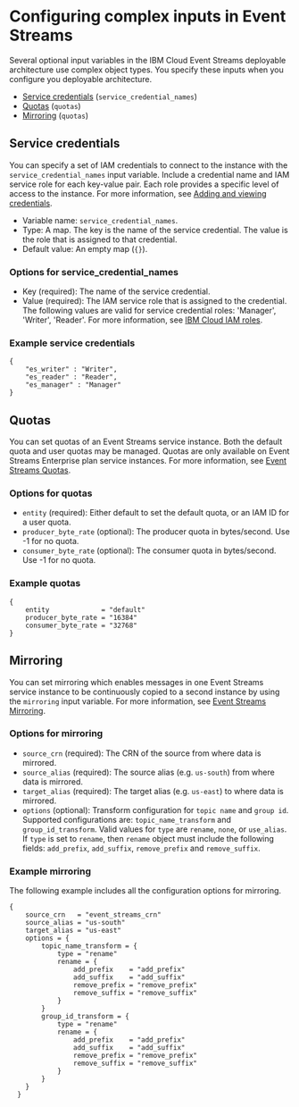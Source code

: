 # Configuring complex inputs in Event Streams

Several optional input variables in the IBM Cloud Event Streams deployable architecture use complex object types. You specify these inputs when you configure you deployable architecture.

- [Service credentials](#svc-credential-name) (`service_credential_names`)
- [Quotas](#quotas) (`quotas`)
- [Mirroring](#mirroring) (`quotas`)

## Service credentials <a name="svc-credential-name"></a>

You can specify a set of IAM credentials to connect to the instance with the `service_credential_names` input variable. Include a credential name and IAM service role for each key-value pair. Each role provides a specific level of access to the instance. For more information, see [Adding and viewing credentials](https://cloud.ibm.com/docs/account?topic=account-service_credentials&interface=ui).

- Variable name: `service_credential_names`.
- Type: A map. The key is the name of the service credential. The value is the role that is assigned to that credential.
- Default value: An empty map (`{}`).

### Options for service_credential_names

- Key (required): The name of the service credential.
- Value (required): The IAM service role that is assigned to the credential. The following values are valid for service credential roles: 'Manager', 'Writer', 'Reader'. For more information, see [IBM Cloud IAM roles](https://cloud.ibm.com/docs/account?topic=account-userroles).

### Example service credentials

```hcl
{
    "es_writer" : "Writer",
    "es_reader" : "Reader",
    "es_manager" : "Manager"
}
```

## Quotas <a name="quotas"></a>

You can set quotas of an Event Streams service instance. Both the default quota and user quotas may be managed. Quotas are only available on Event Streams Enterprise plan service instances. For more information, see [Event Streams Quotas](https://cloud.ibm.com/docs/EventStreams?topic=EventStreams-enabling_kafka_quotas).

### Options for quotas

- `entity` (required): Either default to set the default quota, or an IAM ID for a user quota.
- `producer_byte_rate` (optional): The producer quota in bytes/second. Use -1 for no quota.
- `consumer_byte_rate` (optional): The consumer quota in bytes/second. Use -1 for no quota.

### Example quotas

```hcl
{
    entity             = "default"
    producer_byte_rate = "16384"
    consumer_byte_rate = "32768"
}
```

## Mirroring <a name="mirroring"></a>

You can set mirroring which enables messages in one Event Streams service instance to be continuously copied to a second instance by using the `mirroring` input variable. For more information, see [Event Streams Mirroring](https://cloud.ibm.com/docs/EventStreams?topic=EventStreams-mirroring).

### Options for mirroring

- `source_crn` (required): The CRN of the source from where data is mirrored.
- `source_alias` (required): The source alias (e.g. `us-south`) from where data is mirrored.
- `target_alias` (required): The target alias (e.g. `us-east`) to where data is mirrored.
- `options` (optional): Transform configuration for `topic name` and `group id`. Supported configurations are: `topic_name_transform` and `group_id_transform`. Valid values for `type` are `rename`, `none`, or `use_alias`. If `type` is set to `rename`, then `rename` object must include the following fields: `add_prefix`, `add_suffix`, `remove_prefix` and `remove_suffix`.

### Example mirroring

The following example includes all the configuration options for mirroring.

```hcl
{
    source_crn   = "event_streams_crn"
    source_alias = "us-south"
    target_alias = "us-east"
    options = {
        topic_name_transform = {
            type = "rename"
            rename = {
                add_prefix    = "add_prefix"
                add_suffix    = "add_suffix"
                remove_prefix = "remove_prefix"
                remove_suffix = "remove_suffix"
            }
        }
        group_id_transform = {
            type = "rename"
            rename = {
                add_prefix    = "add_prefix"
                add_suffix    = "add_suffix"
                remove_prefix = "remove_prefix"
                remove_suffix = "remove_suffix"
            }
        }
    }
  }
```
